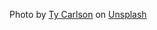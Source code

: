 Photo by <a href="https://unsplash.com/@tywayne?utm_content=creditCopyText&utm_medium=referral&utm_source=unsplash">Ty Carlson</a> on <a href="https://unsplash.com/photos/white-bed-by-the-window-during-daytime-I8kTKM17Ktc?utm_content=creditCopyText&utm_medium=referral&utm_source=unsplash">Unsplash</a>